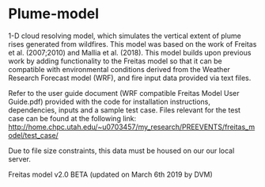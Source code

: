# Plume-model
1-D cloud resolving model, which simulates the vertical extent of plume rises generated from wildfires. This model was based on the work of Freitas et al. (2007;2010) and Mallia et al. (2018). This model builds upon previous work by adding functionality to the Freitas model so that it can be compatible with environmental conditions derived from the Weather Research Forecast model (WRF), and fire input data provided via text files.


Refer to the user guide document (WRF compatible Freitas Model User Guide.pdf) provided with the code for installation instructions, dependencies, inputs and a sample test case. Files relevant for the test case can be found at the following link: http://home.chpc.utah.edu/~u0703457/my_research/PREEVENTS/freitas_model/test_case/

Due to file size constraints, this data must be housed on our our local server.


Freitas model v2.0 BETA (updated on March 6th 2019 by DVM)
